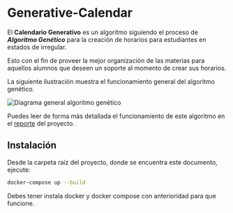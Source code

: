 # Generative-Calendar
El **Calendario Generativo** es un algoritmo siguiendo el proceso de ***Algoritmo Genético*** para la creación de horarios para estudiantes en estados de irregular.

Esto con el fin de proveer la mejor organización de las materias para aquellos alumnos que deseen un soporte al momento de crear sus horarios.

La siguiente ilustración muestra el funcionamiento general del algoritmo genético.

![Diagrama general algoritmo genético](./docs/images/AG.png)

Puedes leer de forma más detallada el funcionamiento de este algoritmo en el [reporte](./docs/main.pdf) del proyecto.

## Instalación 
Desde la carpeta raíz del proyecto, donde se encuentra este documento, ejecute:

```bash
docker-compose up --build
```

Debes tener instala docker y docker compose con anterioridad para que funcione.